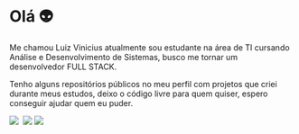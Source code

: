 <h1>Olá 👽 </h1>

Me chamou Luiz Vinicius atualmente sou estudante na área de TI cursando Análise e Desenvolvimento de Sistemas, busco me tornar um desenvolvedor FULL STACK.

Tenho alguns repositórios públicos no meu perfil com projetos que criei durante meus estudos, deixo o código livre para quem quiser, espero conseguir ajudar quem eu puder.

<div>
  <a href="mailto:lvpsalgado.contato@gmail.com"><img src="https://img.shields.io/badge/Gmail-D14836?style=for-the-badge&logo=gmail&logoColor=white"></a>
  <a href="https://www.linkedin.com/in/luiz-vinicius-salgado/" target="_blank"><img src="https://img.shields.io/badge/LinkedIn-0077B5?style=for-the-badge&logo=linkedin&logoColor=white" alt=""></a>
  <a href="https://instagram.com/luiz_salgadoo"><img src="https://img.shields.io/badge/Instagram-E4405F?style=for-the-badge&logo=instagram&logoColor=white"></a>
  <a href="https://twitter.com/SKaDinha" target="_blank"><img src="https://img.shields.io/badge/Twitter-1DA1F2?style=for-the-badge&logo=twitter&logoColor=white" ></a>
</div>

 

          
          
